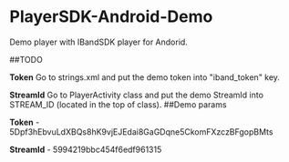 # PlayerSDK-Android-Demo
Demo player with IBandSDK player for Andorid.

##TODO

**Token** Go to strings.xml and put the demo token into "iband_token" key.

**StreamId** Go to PlayerActivity class and put the demo StreamId into STREAM_ID (located in the top of class).
##Demo params

**Token** - 5Dpf3hEbvuLdXBQs8hK9vjEJEdai8GaGDqne5CkomFXzczBFgopBMts

**StreamId** - 5994219bbc454f6edf961315